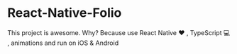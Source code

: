# React-Native-Folio
This project is awesome. Why? Because use React Native ❤️ , TypeScript 💻 , animations and run on iOS &amp; Android
